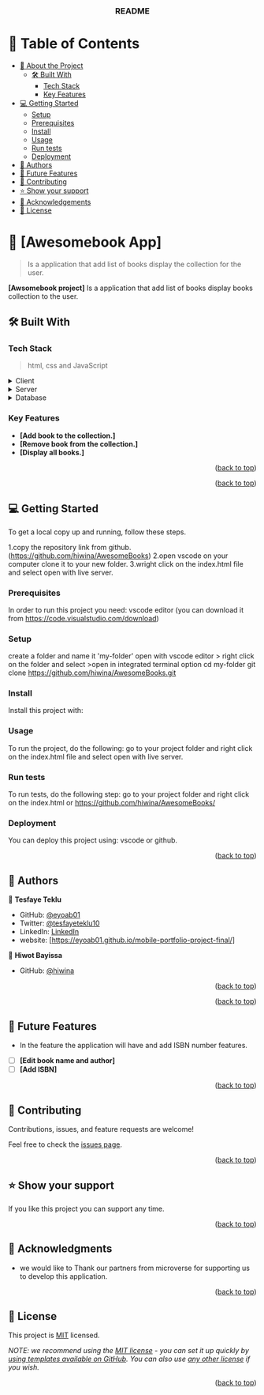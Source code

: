 <a name="readme-top"></a>



<div align="center">
 

  <h3><b>README</b></h3>

</div>

# 📗 Table of Contents

- [📖 About the Project](#about-project)
  - [🛠 Built With](#built-with)
    - [Tech Stack](#tech-stack)
    - [Key Features](#key-features)
- [💻 Getting Started](#getting-started)
  - [Setup](#setup)
  - [Prerequisites](#prerequisites)
  - [Install](#install)
  - [Usage](#usage)
  - [Run tests](#run-tests)
  - [Deployment](#deployment)
- [👥 Authors](#authors)
- [🔭 Future Features](#future-features)
- [🤝 Contributing](#contributing)
- [⭐️ Show your support](#support)
- [🙏 Acknowledgements](#acknowledgements)
- [📝 License](#license)

# 📖 [Awesomebook App] <a name="about-project"></a>

> Is a application that add list of books display the collection for the user.

**[Awsomebook project]** Is a application that add list of books display books collection to the user.

## 🛠 Built With <a name="built-with"></a>

### Tech Stack <a name="tech-stack"></a>

> html, css and JavaScript

<details>
  <summary>Client</summary>
  <ul>
    <li><a href="https://reactjs.org/">React.js</a></li>
  </ul>
</details>

<details>
  <summary>Server</summary>
  <ul>
    <li><a href="https://expressjs.com/">Express.js</a></li>
  </ul>
</details>

<details>
<summary>Database</summary>
  <ul>
    <li><a href="https://www.postgresql.org/">PostgreSQL</a></li>
  </ul>
</details>

### Key Features <a name="key-features"></a>

- **[Add book to the collection.]**
- **[Remove book from the collection.]**
- **[Display all books.]**

<p align="right">(<a href="#readme-top">back to top</a>)</p>

<p align="right">(<a href="#readme-top">back to top</a>)</p>

## 💻 Getting Started <a name="getting-started"></a>

To get a local copy up and running, follow these steps.

1.copy the repository link from github.(https://github.com/hiwina/AwesomeBooks)
2.open vscode on your computer clone it to your new folder.
3.wright click on the index.html file and select open with live server.

### Prerequisites

In order to run this project you need:
vscode editor (you can download it from https://code.visualstudio.com/download)

### Setup

create a folder and name it 'my-folder'
open with vscode editor > right click on the folder and select >open in integrated terminal option
cd my-folder
git clone https://github.com/hiwina/AwesomeBooks.git


### Install

Install this project with:

### Usage

To run the project, do the following:
go to your project folder and right click on the index.html file and select open with live server.

### Run tests


To run tests, do the following step:
go to your project folder and right click on the index.html or https://github.com/hiwina/AwesomeBooks/

### Deployment

You can deploy this project using:
vscode or github.

<p align="right">(<a href="#readme-top">back to top</a>)</p>


## 👥 Authors <a name="authors"></a>


👤 **Tesfaye Teklu**

- GitHub: [@eyoab01](https://github.com/eyoab01)
- Twitter: [@tesfayeteklu10](https://twitter.com/tesfayeteklu10)
- LinkedIn: [LinkedIn](https://www.linkedin.com/in/tesfaye-teklu-352067105)
- website: [https://eyoab01.github.io/mobile-portfolio-project-final/]

👤 **Hiwot Bayissa**

- GitHub: [@hiwina](https://github.com/hiwina)


<p align="right">(<a href="#readme-top">back to top</a>)</p>

<p align="right">(<a href="#readme-top">back to top</a>)</p>


## 🔭 Future Features <a name="future-features"></a>

- In the feature the application will have  and add ISBN number features.
- [ ] **[Edit book name and author]**
- [ ] **[Add ISBN]**

<p align="right">(<a href="#readme-top">back to top</a>)</p>


## 🤝 Contributing <a name="contributing"></a>

Contributions, issues, and feature requests are welcome!

Feel free to check the [issues page](https://github.com/hiwina/AwesomeBook/issues).

<p align="right">(<a href="#readme-top">back to top</a>)</p>


## ⭐️ Show your support <a name="support"></a>

If you like this project you can support any time.


<p align="right">(<a href="#readme-top">back to top</a>)</p>


## 🙏 Acknowledgments <a name="acknowledgements"></a>

- we would like to Thank our partners from microverse for supporting us to develop this application.

<p align="right">(<a href="#readme-top">back to top</a>)</p>


## 📝 License <a name="license"></a>

This project is [MIT](./LICENSE) licensed.

_NOTE: we recommend using the [MIT license](https://choosealicense.com/licenses/mit/) - you can set it up quickly by [using templates available on GitHub](https://docs.github.com/en/communities/setting-up-your-project-for-healthy-contributions/adding-a-license-to-a-repository). You can also use [any other license](https://choosealicense.com/licenses/) if you wish._

<p align="right">(<a href="#readme-top">back to top</a>)</p>
